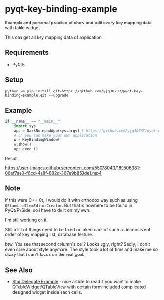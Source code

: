 # pyqt-key-binding-example
Example and personal practice of show and edit every key mapping data with table widget

This can get all key mapping data of application.

## Requirements
* PyQt5

## Setup
`python -m pip install git+https://github.com/yjg30737/pyqt-key-binding-example.git --upgrade`

## Example
```python
if __name__ == "__main__":
    import sys
    app = DarkNotepadApp(sys.argv) # https://github.com/yjg30737/pyqt-dark-notepad
    # or you can make your own application
    w = KeyBindingWindow()
    w.show()
    app.exec_()
```

Result

https://user-images.githubusercontent.com/55078043/189506381-06ef7ae0-f6cd-4e8f-882d-367e9b853de1.mp4

## Note
If this were C++ Qt, I would do it with orthodox way such as using `QStandardItemEditorCreator`. But that is nowhere to be found in PyQt/PySide, so i have to do it on my own.

I'm still working on it.

Still a lot of things need to be fixed or taken care of such as inconsistent order of key mapping list, database feature.

btw, You see that second column's cell? Looks ugly, right? Sadly, I don't even care about style anymore. The style took a lot of time and make me so dizzy that i can't focus on the real goal.

## See Also
* <a href="https://doc.qt.io/qtforpython/examples/example_widgets_itemviews_stardelegate.html">Star Delegate Example</a> - nice article to read if you want to make QTableWidget/QTableView with certain form included complicated designed widget inside each cells.
